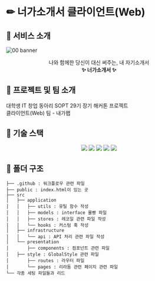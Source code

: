 # ✏ 너가소개서 클라이언트(Web)

## 📓 서비스 소개
![00 banner](https://user-images.githubusercontent.com/49263163/148995914-65ed2cf7-7638-45fe-ad04-f0bee297ff7f.png)
<div align="center">
나와 함께한 당신이 대신 써주는, 내 자기소개서<br />
  <b>✨ 너가소개서 ✨</b>
</div>

## 📓 프로젝트 및 팀 소개
대학생 IT 창업 동아리 SOPT 29기 장기 해커톤 프로젝트<br />
클라이언트(Web) 팀 - 내가왭<br />

## 📓 기술 스택
<div align="center">
  <img src="https://img.shields.io/badge/TypeScript-3178C6?style=flat-square&logo=typescript&logoColor=white"/>
  <img src="https://img.shields.io/badge/React-61DAFB?style=flat-square&logo=React&logoColor=white"/>
  <img src="https://img.shields.io/badge/recoil-764ABC?style=flat-square&logo=&logoColor=white"/>
  <img src="https://img.shields.io/badge/axios-339933?style=flat-square&logo=&logoColor=white"/>
   <img src="https://img.shields.io/badge/styled--components-DB7093?style=flat-square&logo=styled-components&logoColor=white"/>
</div>

## 📓 폴더 구조

```
├── .github : 워크플로우 관련 파일
├── public : index.html이 있는 곳
├── src
│   ├── application 
│   │   ├── utils : 유틸 함수 작성
│   │   ├── models : interface 몰빵 파일 
│   │   ├── stores : 레코일 관련 파일 작성
│   │   └── hooks : 커스텀 훅 작성 
│   ├── infrastructure 
│   │   └── api : API 처리 관련 파일 작성 
│   └── presentation 
│       ├── components : 컴포넌트 관련 파일 
│	├── style : GlobalStyle 관련 파일
│       ├── routes : 라우터 파일 
│       └── pages : 리라돔 관련 페이지 관련 파일 
└── 각종 세팅 파일들과 리드 
```
